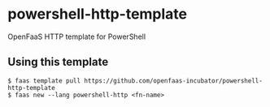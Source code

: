 # powershell-http-template
OpenFaaS HTTP template for PowerShell

## Using this template
```
$ faas template pull https://github.com/openfaas-incubator/powershell-http-template
$ faas new --lang powershell-http <fn-name>
```

